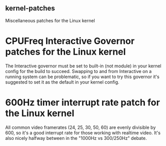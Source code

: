 ## kernel-patches
Miscellaneous patches for the Linux kernel

# CPUFreq Interactive Governor patches for the Linux kernel
The Interactive governor must be set to built-in (not module) in your kernel config for the build to succeed.
Swapping to and from Interactive on a running system can be problematic, so if you want to try this governor it's suggested to set it as the default in your kernel config.

# 600Hz timer interrupt rate patch for the Linux kernel
All common video framerates (24, 25, 30, 50, 60) are evenly divisible by 600, so it's a good interrupt rate for those working with realtime video.
It's also nicely halfway between in the "1000Hz vs 300/250Hz" debate.
